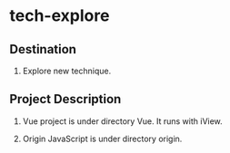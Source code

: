 # tech-explore

## Destination
1. Explore new technique.

## Project Description
1. Vue project is under directory Vue. It runs with iView.

2. Origin JavaScript is under directory origin.
